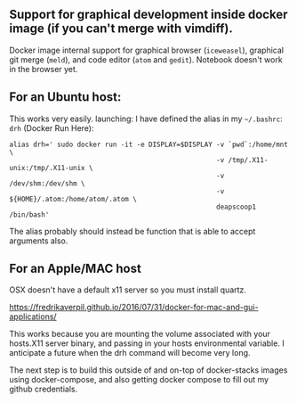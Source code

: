 ## Support for graphical development inside docker image (if you can't merge with vimdiff).


Docker image internal support for graphical browser (`iceweasel`), graphical git merge (`meld`), and code editor (`atom` and `gedit`). Notebook doesn't work in the browser yet.

## For an Ubuntu host:
This works very easily.
launching: 
I have defined the alias in my `~/.bashrc`:
`drh` (Docker Run Here):

```
alias drh=' sudo docker run -it -e DISPLAY=$DISPLAY -v `pwd`:/home/mnt \
                                                    -v /tmp/.X11-unix:/tmp/.X11-unix \
                                                    -v /dev/shm:/dev/shm \
                                                    -v ${HOME}/.atom:/home/atom/.atom \
                                                    deapscoop1 /bin/bash'
```
The alias probably should instead be function that is able to accept arguments also.

## For an Apple/MAC host

OSX doesn't have a default x11 server so you must install quartz.

https://fredrikaverpil.github.io/2016/07/31/docker-for-mac-and-gui-applications/

This works because you are mounting the volume associated with your hosts.X11 server binary,  and passing in your hosts environmental variable. I anticipate a future when the drh command will become very long.

The next step is to build this outside of and on-top of docker-stacks images using docker-compose, and also getting docker compose to fill out my github credentials.
